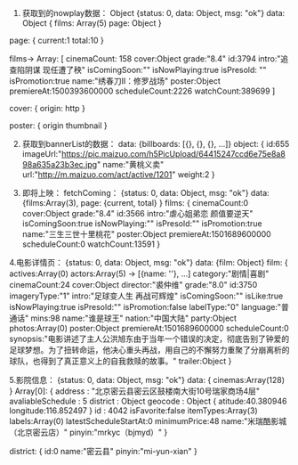 1. 获取到的nowplay数据：
Object {status: 0, data: Object, msg: "ok"}
data: Object
{ films: Array(5)
  page: Object }
  
page: {
  current:1
  total:10
}

films-> Array:
[
 cinemaCount: 158
 cover:Object
 grade:"8.4"
 id:3794
 intro:"追查陷阴谋 现任遭了秧"
 isComingSoon:""
 isNowPlaying:true
 isPresold: ""
 isPromotion:true
 name:"绣春刀II：修罗战场"
 poster:Object
 premiereAt:1500393600000
 scheduleCount:2226
 watchCount:389699
 ]
 
cover: {
  origin: http
 }

poster: {
  origin
  thumbnail
}

2. 获取到bannerList的数据：
data: {billboards: [{}, {}, {}, ...]}
object: {
  id:655
  imageUrl:"https://pic.maizuo.com/h5PicUpload/64415247ccd6e75e8a898a635a23b3ec.jpg"
  name:"黄桃义卖"
  url:"http://m.maizuo.com/act/active/1201"
  weight:2
}

3. 即将上映：
fetchComing： {status: 0, data: Object, msg: "ok"}
data: {films:Array(3), page: {current, total} }
films: {
  cinemaCount:0
  cover:Object
  grade:"8.4"
  id:3566
  intro:"虐心姐弟恋 颜值要逆天"
  isComingSoon:true
  isNowPlaying:""
  isPresold:""
  isPromotion:true
  name:"三生三世十里桃花"
  poster:Object
  premiereAt:1501689600000
  scheduleCount:0
  watchCount:13591
}

4.电影详情页：
{status: 0, data: Object, msg: "ok"}
data: {film: Object}
film: {
actives:Array(0)
actors:Array(5) -> [{name: ''}, ...]
category:"剧情|喜剧"
cinemaCount:24
cover:Object
director:"裘仲维"
grade:"8.0"
id:3750
imageryType:"1"
intro:"足球变人生 再战可辉煌"
isComingSoon:""
isLike:true
isNowPlaying:true
isPresold:""
isPromotion:false
labelType:"0"
language:"普通话"
mins:98
name:"谁是球王"
nation:"中国大陆"
party:Object
photos:Array(0)
poster:Object
premiereAt:1501689600000
scheduleCount:0
synopsis:"电影讲述了主人公洪旭东由于当年一个错误的决定，彻底告别了钟爱的足球梦想。为了扭转命运，他决心重头再战，用自己的不懈努力重聚了分崩离析的球队，也得到了真正意义上的自我救赎的故事。"
trailer:Object
}

5.影院信息：
{status: 0, data: Object, msg: "ok"}
data: {
  cinemas:Array(128)
}
Array[0]:
{
  address : "北京密云县密云区鼓楼南大街10号瑞家商场4层"
  avaliableSchedule : 5
  district : Object
  geocode : Object  {
                      atitude:40.380946
                      longitude:116.852497
                     }
  id : 4042
  isFavorite:false
  itemTypes:Array(3)
  labels:Array(0)
  latestScheduleStartAt:0
  minimumPrice:48
  name:"米瑞酷影城（北京密云店）"
  pinyin:"mrkyc（bjmyd）"
}

district: {
  id:0
  name:"密云县"
  pinyin:"mi-yun-xian"
}


